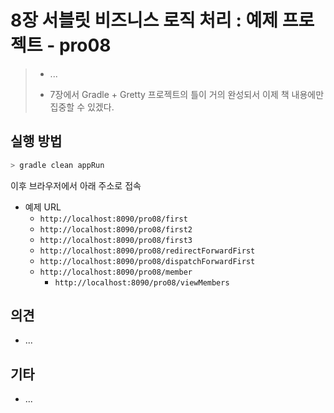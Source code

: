 # 8장 서블릿 비즈니스 로직 처리 : 예제 프로젝트 - pro08

> * ...
>
> * 7장에서 Gradle + Gretty 프로젝트의 틀이 거의 완성되서 이제 책 내용에만 집중할 수 있겠다.
>



## 실행 방법

```bash
> gradle clean appRun
```

이후 브라우저에서 아래 주소로 접속

* 예제 URL
  * `http://localhost:8090/pro08/first`
  * `http://localhost:8090/pro08/first2`
  * `http://localhost:8090/pro08/first3`
  * `http://localhost:8090/pro08/redirectForwardFirst`
  * `http://localhost:8090/pro08/dispatchForwardFirst`
  * `http://localhost:8090/pro08/member`
    * `http://localhost:8090/pro08/viewMembers`



## 의견

* ...



## 기타

* ... 
